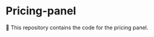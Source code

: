 # Pricing-panel

:triangular_flag_on_post: This repository contains the code for the pricing panel. 

